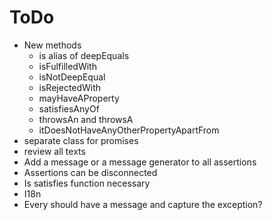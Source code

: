 # ToDo

* New methods
  * is alias of deepEquals
  * isFulfilledWith
  * isNotDeepEqual
  * isRejectedWith
  * mayHaveAProperty
  * satisfiesAnyOf
  * throwsAn and throwsA
  * itDoesNotHaveAnyOtherPropertyApartFrom
* separate class for promises
* review all texts
* Add a message or a message generator to all assertions
* Assertions can be disconnected
* Is satisfies function necessary
* I18n
* Every should have a message and capture the exception?